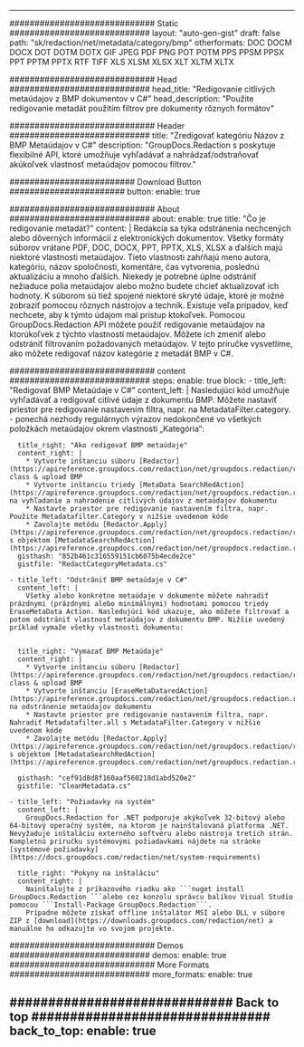 
---
############################# Static ############################
layout: "auto-gen-gist" 
draft: false
path: "sk/redaction/net/metadata/category/bmp"
otherformats: DOC DOCM DOCX DOT DOTM DOTX GIF JPEG PDF PNG POT POTM PPS PPSM PPSX PPT PPTM PPTX RTF TIFF XLS XLSM XLSX XLT XLTM XLTX  

############################# Head ############################
head_title: "Redigovanie citlivých metaúdajov z BMP dokumentov v C#"
head_description: "Použite redigovanie metadát použitím filtrov pre dokumenty rôznych formátov"

############################# Header ############################
title: "Zredigovať kategóriu Názov z BMP Metaúdajov v C#"
description: "GroupDocs.Redaction s poskytuje flexibilné API, ktoré umožňuje vyhľadávať a nahrádzať/odstraňovať akúkoľvek vlastnosť metaúdajov pomocou filtrov."

######################### Download Button #######################
button:
    enable: true

############################# About ############################
about:
    enable: true
    title: "Čo je redigovanie metadát?"
    content: |
        Redakcia sa týka odstránenia nechcených alebo dôverných informácií z elektronických dokumentov. Všetky formáty súborov vrátane PDF, DOC, DOCX, PPT, PPTX, XLS, XLSX a ďalších majú niektoré vlastnosti metaúdajov. Tieto vlastnosti zahŕňajú meno autora, kategóriu, názov spoločnosti, komentáre, čas vytvorenia, poslednú aktualizáciu a mnoho ďalších. Niekedy je potrebné úplne odstrániť nežiaduce polia metaúdajov alebo možno budete chcieť aktualizovať ich hodnoty. K súborom sú tiež spojené niektoré skryté údaje, ktoré je možné zobraziť pomocou rôznych nástrojov a techník. Existuje veľa prípadov, keď nechcete, aby k týmto údajom mal prístup ktokoľvek. Pomocou GroupDocs.Redaction API môžete použiť redigovanie metaúdajov na ktorúkoľvek z týchto vlastností metaúdajov. Môžete ich zmeniť alebo odstrániť filtrovaním požadovaných metaúdajov. V tejto príručke vysvetlíme, ako môžete redigovať názov kategórie z metadát BMP v C#.

############################# content ############################
steps:
    enable: true
    block:
    - title_left: "Redigovať BMP Metaúdaje v C#"
      content_left: |
        Nasledujúci kód umožňuje vyhľadávať a redigovať citlivé údaje z dokumentu BMP. Môžete nastaviť priestor pre redigovanie nastavením filtra, napr. na MetadataFilter.category. - ponechá nezhody regulárnych výrazov nedokončené vo všetkých položkách metaúdajov okrem vlastnosti „Kategória“:
        

      title_right: "Ako redigovať BMP metaúdaje"
      content_right: |
        * Vytvorte inštanciu súboru [Redactor](https://apireference.groupdocs.com/redaction/net/groupdocs.redaction/redactor) class & upload BMP
        * Vytvorte inštanciu triedy [MetaData SearchRedAction](https://apireference.groupdocs.com/redaction/net/groupdocs.redaction.redactions/metadatasearchredaction) na vyhľadanie a nahradenie citlivých údajov z metaúdajov dokumentu
        * Nastavte priestor pre redigovanie nastavením filtra, napr. Použite Metadatafilter.Category v nižšie uvedenom kóde
        * Zavolajte metódu [Redactor.Apply](https://apireference.groupdocs.com/redaction/net/groupdocs.redaction/redactor/methods/apply/index) s objektom [MetadataSearchRedAction](https://apireference.groupdocs.com/redaction/net/groupdocs.redaction.redactions/metadatasearchredaction)        
      gisthash: "852b461c316559151cb6075b4ecde2ce"
      gistfile: "RedactCategoryMetadata.cs"

    - title_left: "Odstrániť BMP metaúdaje v C#"
      content_left: |
        Všetky alebo konkrétne metaúdaje v dokumente môžete nahradiť prázdnymi (prázdnymi alebo minimálnymi) hodnotami pomocou triedy EraseMetaData Action. Nasledujúci kód ukazuje, ako môžete filtrovať a potom odstrániť vlastnosť metaúdajov z dokumentu BMP. Nižšie uvedený príklad vymaže všetky vlastnosti dokumentu:
        
        
      title_right: "Vymazať BMP Metaúdaje"
      content_right: |
        * Vytvorte inštanciu súboru [Redactor](https://apireference.groupdocs.com/redaction/net/groupdocs.redaction/redactor) class & upload BMP
        * Vytvorte inštanciu [EraseMetaDataredAction](https://apireference.groupdocs.com/redaction/net/groupdocs.redaction.redactions/erasemetadataredaction) na odstránenie metaúdajov dokumentu
        * Nastavte priestor pre redigovanie nastavením filtra, napr. Nahradiť Metadatafilter.all s MetadataFilter.Category v nižšie uvedenom kóde 
        * Zavolajte metódu [Redactor.Apply](https://apireference.groupdocs.com/redaction/net/groupdocs.redaction/redactor/methods/apply/index) s objektom [MetadataSearchRedAction](https://apireference.groupdocs.com/redaction/net/groupdocs.redaction.redactions/metadatasearchredaction)
        
      gisthash: "cef91d8d8f160aaf560218d1abd520e2"
      gistfile: "CleanMetadata.cs"

    - title_left: "Požiadavky na systém"
      content_left: |
        GroupDocs.Redaction for .NET podporuje akýkoľvek 32-bitový alebo 64-bitový operačný systém, na ktorom je nainštalovaná platforma .NET. Nevyžaduje inštaláciu externého softvéru alebo nástroja tretích strán. Kompletnú príručku systémovými požiadavkami nájdete na stránke [systémové požiadavky](https://docs.groupdocs.com/redaction/net/system-requirements)
        
      title_right: "Pokyny na inštaláciu"
      content_right: |
        Nainštalujte z príkazového riadku ako ```nuget install GroupDocs.Redaction ```alebo cez konzolu správcu balíkov Visual Studio pomocou ```Install-Package GroupDocs.Redaction```. 
        Prípadne môžete získať offline inštalátor MSI alebo DLL v súbore ZIP z [download](https://downloads.groupdocs.com/redaction/net) a manuálne ho odkazujte vo svojom projekte.

############################# Demos ############################
demos:
    enable: true
############################# More Formats ############################
more_formats:
    enable: true

############################# Back to top ###############################
back_to_top:
    enable: true
---
